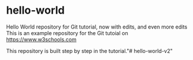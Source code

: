 # hello-world
Hello World repository for Git tutorial, now with edits, and even more edits
This is an example repository for the Git tutoial on https://www.w3schools.com


This repository is built step by step in the tutorial."# hello-world-v2" 
